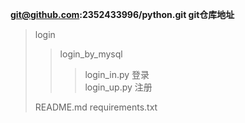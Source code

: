 **git@github.com:2352433996/python.git git仓库地址**
>login
> > login_by_mysql
> > > login_in.py 登录  
> > > login_up.py 注册  
>
> README.md
> requirements.txt  